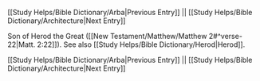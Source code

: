 [[Study Helps/Bible Dictionary/Arba|Previous Entry]]  ||  [[Study Helps/Bible Dictionary/Architecture|Next Entry]]

 Son of Herod the Great ([[New Testament/Matthew/Matthew 2#^verse-22|Matt. 2:22]]). See also [[Study Helps/Bible Dictionary/Herod|Herod]].

[[Study Helps/Bible Dictionary/Arba|Previous Entry]]  ||  [[Study Helps/Bible Dictionary/Architecture|Next Entry]]